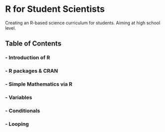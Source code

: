 # R for Student Scientists
Creating an R-based science curriculum for students. Aiming at high school level.

## Table of Contents
### - Introduction of R
### - R packages & CRAN
### - Simple Mathematics via R
### - Variables
### - Conditionals
### - Looping



